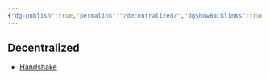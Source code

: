 ```yaml
---
{"dg-publish":true,"permalink":"/decentralized/","dgShowBacklinks":true,"dgShowLocalGraph":true}
---
```



## Decentralized
- [Handshake](https://handshake.org/)